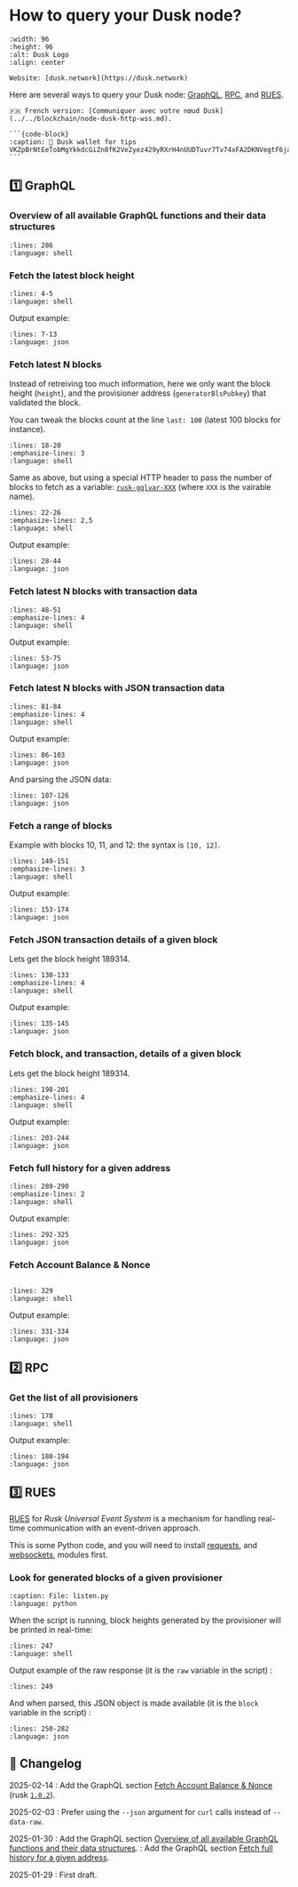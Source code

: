 # How to query your Dusk node?

```{figure} ../../blockchain/images/dusk-logo.svg
:width: 96
:height: 96
:alt: Dusk Logo
:align: center

Website: [dusk.network](https://dusk.network)
```

Here are several ways to query your Dusk node: [GraphQL](#graphql), [RPC](#rpc), and [RUES](#rues).

````{tip}
🇫🇷 French version: [Communiquer avec votre nœud Dusk](../../blockchain/node-dusk-http-wss.md).

```{code-block}
:caption: 🫶 Dusk wallet for tips
VKZpBrNtEeTobMgYkkdcGiZn8fK2Ve2yez429yRXrH4nUUDTuvr7Tv74xFA2DKNVegtF6jaom2uacZMm8Z2Lg2J
```
````

## 1️⃣ GraphQL

### Overview of all available GraphQL functions and their data structures

```{literalinclude} ../../blockchain/snippets/node-dusk-http-wss.sh
:lines: 286
:language: shell
```

### Fetch the latest block height

```{literalinclude} ../../blockchain/snippets/node-dusk-http-wss.sh
:lines: 4-5
:language: shell
```

Output example:

```{literalinclude} ../../blockchain/snippets/node-dusk-http-wss.sh
:lines: 7-13
:language: json
```

### Fetch latest N blocks

Instead of retreiving too much information, here we only want the block height (`height`), and the provisioner address (`generatorBlsPubkey`) that validated the block.

You can tweak the blocks count at the line `last: 100` (latest 100 blocks for instance).

```{literalinclude} ../../blockchain/snippets/node-dusk-http-wss.sh
:lines: 18-20
:emphasize-lines: 3
:language: shell
```

Same as above, but using a special HTTP header to pass the number of blocks to fetch as a variable: [`rusk-gqlvar-XXX`](https://github.com/dusk-network/rusk/blob/2db27ecdd9614605ca2fd83a5a7370a0d0900706/rusk/src/lib/http/chain.rs#L35) (where `XXX` is the vairable name).

```{literalinclude} ../../blockchain/snippets/node-dusk-http-wss.sh
:lines: 22-26
:emphasize-lines: 2,5
:language: shell
```

Output example:

```{literalinclude} ../../blockchain/snippets/node-dusk-http-wss.sh
:lines: 28-44
:language: json
```

### Fetch latest N blocks with transaction data

```{literalinclude} ../../blockchain/snippets/node-dusk-http-wss.sh
:lines: 48-51
:emphasize-lines: 4
:language: shell
```

Output example:

```{literalinclude} ../../blockchain/snippets/node-dusk-http-wss.sh
:lines: 53-75
:language: json
```

### Fetch latest N blocks with JSON transaction data

```{literalinclude} ../../blockchain/snippets/node-dusk-http-wss.sh
:lines: 81-84
:emphasize-lines: 4
:language: shell
```

Output example:

```{literalinclude} ../../blockchain/snippets/node-dusk-http-wss.sh
:lines: 86-103
:language: json
```

And parsing the JSON data:

```{literalinclude} ../../blockchain/snippets/node-dusk-http-wss.sh
:lines: 107-126
:language: json
```

### Fetch a range of blocks

Example with blocks 10, 11, and 12: the syntax is `[10, 12]`.

```{literalinclude} ../../blockchain/snippets/node-dusk-http-wss.sh
:lines: 149-151
:emphasize-lines: 3
:language: shell
```

Output example:

```{literalinclude} ../../blockchain/snippets/node-dusk-http-wss.sh
:lines: 153-174
:language: json
```

### Fetch JSON transaction details of a given block

Lets get the block height 189314.

```{literalinclude} ../../blockchain/snippets/node-dusk-http-wss.sh
:lines: 130-133
:emphasize-lines: 4
:language: shell
```

Output example:

```{literalinclude} ../../blockchain/snippets/node-dusk-http-wss.sh
:lines: 135-145
:language: json
```

### Fetch block, and transaction, details of a given block

Lets get the block height 189314.

```{literalinclude} ../../blockchain/snippets/node-dusk-http-wss.sh
:lines: 198-201
:emphasize-lines: 4
:language: shell
```

Output example:

```{literalinclude} ../../blockchain/snippets/node-dusk-http-wss.sh
:lines: 203-244
:language: json
```

### Fetch full history for a given address

```{literalinclude} ../../blockchain/snippets/node-dusk-http-wss.sh
:lines: 289-290
:emphasize-lines: 2
:language: shell
```

Output example:

```{literalinclude} ../../blockchain/snippets/node-dusk-http-wss.sh
:lines: 292-325
:language: json
```

### Fetch Account Balance & Nonce

```{versionadded} 1.0.2
```

```{literalinclude} ../../blockchain/snippets/node-dusk-http-wss.sh
:lines: 329
:language: shell
```

Output example:

```{literalinclude} ../../blockchain/snippets/node-dusk-http-wss.sh
:lines: 331-334
:language: json
```

## 2️⃣ RPC

### Get the list of all provisioners

```{literalinclude} ../../blockchain/snippets/node-dusk-http-wss.sh
:lines: 178
:language: shell
```

Output example:

```{literalinclude} ../../blockchain/snippets/node-dusk-http-wss.sh
:lines: 180-194
:language: json
```

## 3️⃣ RUES

[RUES](https://docs.dusk.network/developer/integrations/rues/) for *Rusk Universal Event System* is a mechanism for handling real-time communication with an event-driven approach.

This is some Python code, and you will need to install [requests](https://pypi.org/project/requests/), and [websockets](https://pypi.org/project/websockets/), modules first.

### Look for generated blocks of a given provisioner

```{literalinclude} ../../blockchain/snippets/node-dusk-http-wss.py
:caption: File: listen.py
:language: python
```

When the script is running, block heights generated by the provisioner will be printed in real-time:

```{literalinclude} ../../blockchain/snippets/node-dusk-http-wss.sh
:lines: 247
:language: shell
```

Output example of the raw response (it is the `raw` variable in the script) :

```{literalinclude} ../../blockchain/snippets/node-dusk-http-wss.sh
:lines: 249
```

And when parsed, this JSON object is made available (it is the `block` variable in the script) :

```{literalinclude} ../../blockchain/snippets/node-dusk-http-wss.sh
:lines: 250-282
:language: json
```

## 📜 Changelog

2025-02-14
: Add the GraphQL section [Fetch Account Balance & Nonce](#fetch-account-balance-nonce) (rusk [`1.0.2`](https://github.com/dusk-network/rusk/releases/tag/dusk-rusk-1.1.0)).

2025-02-03
: Prefer using the `--json` argument for `curl` calls instead of `--data-raw`.

2025-01-30
: Add the GraphQL section [Overview of all available GraphQL functions and their data structures](#overview-of-all-available-graphql-functions-and-their-data-structures).
: Add the GraphQL section [Fetch full history for a given address](#fetch-full-history-for-a-given-address).

2025-01-29
: First draft.
